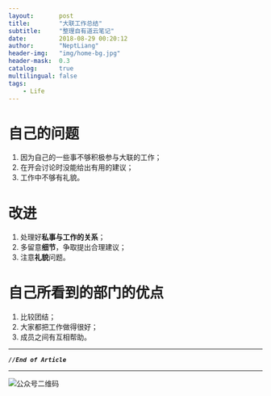 ```yaml
---
layout:       post
title:        "大联工作总结"
subtitle:     "整理自有道云笔记"
date:         2018-08-29 00:20:12
author:       "NeptLiang"
header-img:   "img/home-bg.jpg"
header-mask:  0.3
catalog:      true
multilingual: false
tags:
    - Life
---
```



# 自己的问题

1. 因为自己的一些事不够积极参与大联的工作；
2. 在开会讨论时没能给出有用的建议；
3. 工作中不够有礼貌。

# 改进

1. 处理好**私事与工作的关系**；
2. 多留意**细节**，争取提出合理建议；
3. 注意**礼貌**问题。

# 自己所看到的部门的优点

1. 比较团结；
2. 大家都把工作做得很好；
3. 成员之间有互相帮助。

---

***`//End of Article`***

---


![公众号二维码](https://neptliang.github.io/img/Article/WeChatBlog.png)